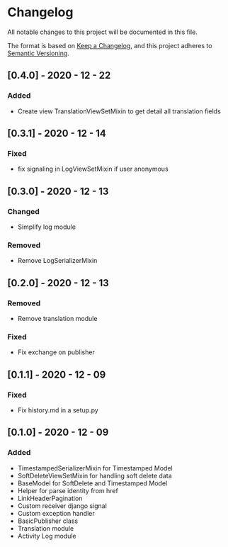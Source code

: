 # Changelog
All notable changes to this project will be documented in this file.

The format is based on [Keep a Changelog](https://keepachangelog.com/en/1.0.0/),
and this project adheres to [Semantic Versioning](https://semver.org/spec/v2.0.0.html).

## [0.4.0] - 2020 - 12 - 22
### Added
- Create view TranslationViewSetMixin to get detail all translation fields

## [0.3.1] - 2020 - 12 - 14
### Fixed
- fix signaling in LogViewSetMixin if user anonymous

## [0.3.0] - 2020 - 12 - 13
### Changed
- Simplify log module

### Removed
- Remove LogSerializerMixin

## [0.2.0] - 2020 - 12 - 13
### Removed
- Remove translation module

### Fixed
- Fix exchange on publisher 

## [0.1.1] - 2020 - 12 - 09
### Fixed
- Fix history.md in a setup.py 

## [0.1.0] - 2020 - 12 - 09
### Added
- TimestampedSerializerMixin for Timestamped Model
- SoftDeleteViewSetMixin for handling soft delete data 
- BaseModel for SoftDelete and Timestamped Model
- Helper for parse identity from href
- LinkHeaderPagination
- Custom receiver django signal
- Custom exception handler
- BasicPublisher class
- Translation module
- Activity Log module